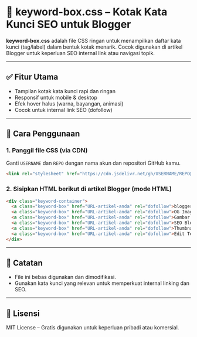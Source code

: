 
# 🎯 keyword-box.css – Kotak Kata Kunci SEO untuk Blogger

**keyword-box.css** adalah file CSS ringan untuk menampilkan daftar kata kunci (tag/label) dalam bentuk kotak menarik. Cocok digunakan di artikel Blogger untuk keperluan SEO internal link atau navigasi topik.

---

## ✅ Fitur Utama
- Tampilan kotak kata kunci rapi dan ringan
- Responsif untuk mobile & desktop
- Efek hover halus (warna, bayangan, animasi)
- Cocok untuk internal link SEO (dofollow)

---

## 🧾 Cara Penggunaan

### 1. Panggil file CSS (via CDN)

Ganti `USERNAME` dan `REPO` dengan nama akun dan repositori GitHub kamu.

```html
<link rel="stylesheet" href="https://cdn.jsdelivr.net/gh/USERNAME/REPO@latest/keyword-box.css">
```

### 2. Sisipkan HTML berikut di artikel Blogger (mode HTML)

```html
<div class="keyword-container">
  <a class="keyword-box" href="URL-artikel-anda" rel="dofollow">blogger widget</a>
  <a class="keyword-box" href="URL-artikel-anda" rel="dofollow">OG Image Blogger</a>
  <a class="keyword-box" href="URL-artikel-anda" rel="dofollow">Gambar Blogger</a>
  <a class="keyword-box" href="URL-artikel-anda" rel="dofollow">SEO Blogger</a>
  <a class="keyword-box" href="URL-artikel-anda" rel="dofollow">Thumbnail Postingan</a>
  <a class="keyword-box" href="URL-artikel-anda" rel="dofollow">Edit Template Blogger</a>
</div>
```

---

## 📌 Catatan
- File ini bebas digunakan dan dimodifikasi.
- Gunakan kata kunci yang relevan untuk memperkuat internal linking dan SEO.

---

## 📄 Lisensi
MIT License – Gratis digunakan untuk keperluan pribadi atau komersial.
